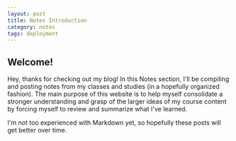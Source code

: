 ```yaml
---
layout: post
title: Notes Introduction
category: notes
tags: deployment
---
```


## Welcome!

Hey, thanks for checking out my blog!  In this Notes section, I'll be compiling and posting notes from my classes and studies (in a hopefully organized fashion).  The main purpose of this website is to help myself consolidate a stronger understanding and grasp of the larger ideas of my course content by forcing myself to review and summarize what I've learned.

I'm not too experienced with Markdown yet, so hopefully these posts will get better over time.